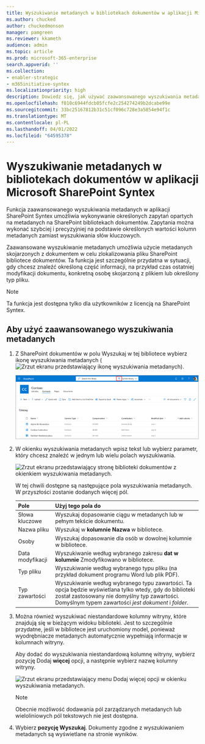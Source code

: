```yaml
---
title: Wyszukiwanie metadanych w bibliotekach dokumentów w aplikacji Microsoft SharePoint Syntex
ms.author: chucked
author: chuckedmonson
manager: pamgreen
ms.reviewer: kkameth
audience: admin
ms.topic: article
ms.prod: microsoft-365-enterprise
search.appverid: ''
ms.collection:
- enabler-strategic
- m365initiative-syntex
ms.localizationpriority: high
description: Dowiedz się, jak używać zaawansowanego wyszukiwania metadanych i wyszukiwania niestandardowych kolumn witryny w celu znalezienia elementów SharePoint w bibliotekach dokumentów przy użyciu SharePoint Syntex.
ms.openlocfilehash: f010c6944fdcb05fcfe2c254274249b2dcabe99e
ms.sourcegitcommit: 33bc25167812b31c51cf096c728e3a5854e94f1c
ms.translationtype: MT
ms.contentlocale: pl-PL
ms.lasthandoff: 04/01/2022
ms.locfileid: "64595378"
---
```

# <a name="search-for-metadata-in-document-libraries-in-microsoft-sharepoint-syntex"></a>Wyszukiwanie metadanych w bibliotekach dokumentów w aplikacji Microsoft SharePoint Syntex

Funkcja zaawansowanego wyszukiwania metadanych w aplikacji SharePoint Syntex umożliwia wykonywanie określonych zapytań opartych na metadanych na SharePoint bibliotekach dokumentów. Zapytania można wykonać szybciej i precyzyjniej na podstawie określonych wartości kolumn metadanych zamiast wyszukiwania słów kluczowych.

Zaawansowane wyszukiwanie metadanych umożliwia użycie metadanych skojarzonych z dokumentem w celu zlokalizowania pliku SharePoint bibliotece dokumentów. Ta funkcja jest szczególnie przydatna w sytuacji, gdy chcesz znaleźć określoną część informacji, na przykład czas ostatniej modyfikacji dokumentu, konkretną osobę skojarzoną z plikiem lub określony typ pliku.

> [!NOTE]
> Ta funkcja jest dostępna tylko dla użytkowników z licencją na SharePoint Syntex. 

## <a name="to-use-advanced-metadata-search"></a>Aby użyć zaawansowanego wyszukiwania metadanych

1. Z SharePoint dokumentów w polu Wyszukaj w tej bibliotece wybierz  ikonę wyszukiwania metadanych (![Zrzut ekranu przedstawiający ikonę wyszukiwania metadanych).](../media/content-understanding/metadata-search-icon.png)

    ![Zrzut ekranu przedstawiający stronę biblioteki dokumentów z wyróżnionem polem wyszukiwania z ikoną wyszukiwania metadanych.](../media/content-understanding/metadata-search-box.png)

2. W okienku wyszukiwania metadanych wpisz tekst lub wybierz parametr, który chcesz znaleźć w jednym lub wielu polach wyszukiwania.

    ![Zrzut ekranu przedstawiający stronę biblioteki dokumentów z okienkiem wyszukiwania metadanych.](../media/content-understanding/metadata-search-pane.png)

   W tej chwili dostępne są następujące pola wyszukiwania metadanych. W przyszłości zostanie dodanych więcej pól.

   |Pole    |Użyj tego pola do  |
   |---------|---------|
   |Słowa kluczowe |Wyszukaj dopasowanie ciągu w metadanych lub w pełnym tekście dokumentu. |
   |Nazwa pliku     |Wyszukaj w **kolumnie Nazwa** w bibliotece.          |
   |Osoby   |Wyszukaj dopasowanie dla osób w dowolnej kolumnie w bibliotece.   |
   |Data modyfikacji |Wyszukiwanie według wybranego zakresu **dat w kolumnie** Zmodyfikowano w bibliotece.         |
   |Typ pliku     |Wyszukiwanie według wybranego typu pliku (na przykład dokument programu Word lub plik PDF).        |
   |Typ zawartości  |Wyszukiwanie według wybranego typu zawartości. Ta opcja będzie wyświetlana tylko wtedy, gdy do biblioteki został zastosowany nie domyślny typ zawartości. Domyślnym typem zawartości *jest dokument* i *folder*.        |

3. Można również wyszukiwać niestandardowe kolumny witryny, które znajdują się w bieżącym widoku biblioteki. Jest to szczególnie przydatne, jeśli w bibliotece jest uruchomiony model, ponieważ wyodrębniacze metadanych automatycznie wypełniają informacje w kolumnach witryny.  

    Aby dodać do wyszukiwania niestandardową kolumnę witryny, wybierz pozycję Dodaj **więcej** opcji, a następnie wybierz nazwę kolumny witryny.

    ![Zrzut ekranu przedstawiający menu Dodaj więcej opcji w okienku wyszukiwania metadanych.](../media/content-understanding/metadata-search-add-more-options.png)

    > [!NOTE]
    > Obecnie możliwość dodawania pól zarządzanych metadanych lub wieloliniowych pól tekstowych nie jest dostępna. 

4. Wybierz **pozycję Wyszukaj**. Dokumenty zgodne z wyszukiwaniem metadanych są wyświetlane na stronie wyników. 
